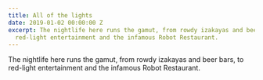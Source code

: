 ```yaml
---
title: All of the lights
date: 2019-01-02 00:00:00 Z
excerpt: The nightlife here runs the gamut, from rowdy izakayas and beer bars, to
  red-light entertainment and the infamous Robot Restaurant.
---
```


The nightlife here runs the gamut, from rowdy izakayas and beer bars, to red-light entertainment and the infamous Robot Restaurant.